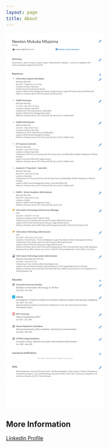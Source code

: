 ```yaml
---
layout: page
title: About
---
```


![This is my Resume as of December 2020](/assets/nmbazima.png)

## More Information
<a href="https://www.linkedin.com/in/nmbazima/">Linkedin Profile</a> 
